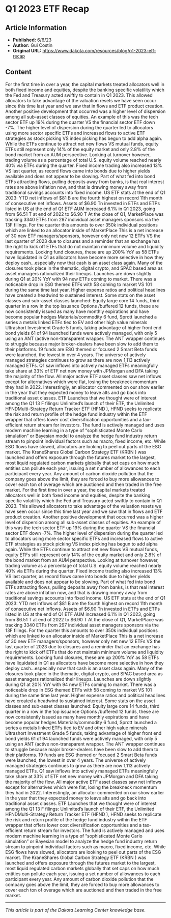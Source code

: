 # Q1 2023 ETF Recap

## Article Information
- **Published:** 6/6/23
- **Author:** Gui Costin
- **Original URL:** https://www.dakota.com/resources/blog/q1-2023-etf-recap

## Content

For the first time in over a year, the capital markets treated allocators well in both fixed income and equities, despite the banking specific volatility which the Fed and Treasury acted swiftly to contain in Q1 2023. This allowed allocators to take advantage of the valuation resets we have seen occur since this time last year and we saw that in flows and ETF product creation. Another positive development that occurred was a higher level of dispersion among all sub-asset classes of equities. An example of this was the tech sector ETF up 19% during the quarter VS the financial sector ETF down -7%. The higher level of dispersion during the quarter led to allocators using more sector specific ETFs and increased flows to active ETF strategies as stock picking VS index picking has begun to add alpha again. While the ETFs continue to attract net new flows VS mutual funds, equity ETFs still represent only 14% of the equity market and only 2.8% of the bond market from an AUM perspective. Looking at turnover however, trading volume as a percentage of total U.S. equity volume reached nearly 40% via ETFs during the quarter. Fixed income trading also increased 13% VS last quarter, as record flows came into bonds due to higher yields available and does not appear to be slowing. Part of what fed into bond ETFs attracting flows, pulling deposits away from banks, is that real interest rates are above inflation now, and that is drawing money away from traditional savings accounts into fixed income. US ETF stats at the end of Q1 2023: YTD net inflows of $81 B are the fourth highest on record 11th month of consecutive net inflows. Assets of $6.90 Tn invested in ETFs and ETPs listed in US at the end of Q1 ETF AUM increased 6.1% in Q1 2023, going from $6.51 T at end of 2022 to $6.90 T At the close of Q1, MarketPlace was tracking 3340 ETFs from 297 individual asset managers sponsors via the 13F filings. For the quarter this amounts to over 350k individual positions which are linked to an allocator inside of MarketPlace This is a net increase of 30 new ETF managers/sponsors, however only net new 12 ETFs VS the last quarter of 2023 due to closures and a reminder that an exchange has the right to kick off ETFs that do not maintain minimum volume and liquidity requirements. Looking fund closures, these are up 200% YoY as 58 ETFs have liquidated in Q1 as allocators have become more selective in how they deploy cash…especially now that cash is an asset class again. Many of the closures took place in the thematic, digital crypto, and SPAC based area as asset managers rationalized their lineups. Launches are down slightly during Q1 at 20% YoY with 94 new ETFs coming to market. There was a noticeable drop in ESG themed ETFs with 58 coming to market VS 101 during the same time last year. Higher expense ratios and political headlines have created a headwind to sustained interest. Some stats on the asset classes and sub-asset classes launched: Equity large core 14 funds, third quarter in a row in the top issuance Options /buffered 12 funds, these are now consistently issued as many have monthly expirations and have become popular hedges Materials/commodity 6 fund, Sprott launched a series a metals linked ETFs tied to EV and other high value minerals Ultrashort Investment Grade 5 funds, taking advantage of higher front end bond yields 61 of 94 launched funds were actively managed, with only 5 using an ANT (active non-transparent wrapper. The ANT wrapper continues to struggle because major broker-dealers have been slow to add them to their platforms. 19 funds are ESG themed or focused 2 Smart Beta funds were launched, the lowest in over 4 years. The universe of actively managed strategies continues to grow as there are now 1,113 actively managed ETFs. Q1 saw inflows into actively managed ETFs meaningfully take share at 33% of ETF net new money with JPMorgan and DFA taking the majority of the flow. All major active ETF asset classes saw net inflows except for alternatives which were flat, losing the breakneck momentum they had in 2022. Interestingly, an allocator commented on our show earlier in the year that they expected money to leave alts and go back into traditional asset classes. ETF Launches that we thought were of interest among the Q1 13 F filings: Unlimited’s launch of their ETF, the Unlimited HFNDMulti-Strategy Return Tracker ETF (HFND ), HFND seeks to replicate the risk and return profile of the hedge fund industry within the ETF wrapper that offers lower cost diversification opportunities and a tax-efficient return stream for investors. The fund is actively managed and uses modern machine learning in a type of “sophisticated Monte Carlo simulation” or Bayesian model to analyze the hedge fund industry return stream to pinpoint individual factors such as macro, fixed income, etc. While ESG flows have slowed, allocators are looking to peel out parts of the ESG market. The KraneShares Global Carbon Strategy ETF (KRBN ) was launched and offers exposure through the futures market to the largest, most liquid regulated carbon markets globally that set caps on how much entities can pollute each year, issuing a set number of allowances to each participant every year. Any amount of carbon dioxide pollution that the company goes above the limit, they are forced to buy more allowances to cover each ton of overage which are auctioned and then traded in the free market. For the first time in over a year, the capital markets treated allocators well in both fixed income and equities, despite the banking specific volatility which the Fed and Treasury acted swiftly to contain in Q1 2023. This allowed allocators to take advantage of the valuation resets we have seen occur since this time last year and we saw that in flows and ETF product creation. Another positive development that occurred was a higher level of dispersion among all sub-asset classes of equities. An example of this was the tech sector ETF up 19% during the quarter VS the financial sector ETF down -7%. The higher level of dispersion during the quarter led to allocators using more sector specific ETFs and increased flows to active ETF strategies as stock picking VS index picking has begun to add alpha again. While the ETFs continue to attract net new flows VS mutual funds, equity ETFs still represent only 14% of the equity market and only 2.8% of the bond market from an AUM perspective. Looking at turnover however, trading volume as a percentage of total U.S. equity volume reached nearly 40% via ETFs during the quarter. Fixed income trading also increased 13% VS last quarter, as record flows came into bonds due to higher yields available and does not appear to be slowing. Part of what fed into bond ETFs attracting flows, pulling deposits away from banks, is that real interest rates are above inflation now, and that is drawing money away from traditional savings accounts into fixed income. US ETF stats at the end of Q1 2023: YTD net inflows of $81 B are the fourth highest on record 11th month of consecutive net inflows. Assets of $6.90 Tn invested in ETFs and ETPs listed in US at the end of Q1 ETF AUM increased 6.1% in Q1 2023, going from $6.51 T at end of 2022 to $6.90 T At the close of Q1, MarketPlace was tracking 3340 ETFs from 297 individual asset managers sponsors via the 13F filings. For the quarter this amounts to over 350k individual positions which are linked to an allocator inside of MarketPlace This is a net increase of 30 new ETF managers/sponsors, however only net new 12 ETFs VS the last quarter of 2023 due to closures and a reminder that an exchange has the right to kick off ETFs that do not maintain minimum volume and liquidity requirements. Looking fund closures, these are up 200% YoY as 58 ETFs have liquidated in Q1 as allocators have become more selective in how they deploy cash…especially now that cash is an asset class again. Many of the closures took place in the thematic, digital crypto, and SPAC based area as asset managers rationalized their lineups. Launches are down slightly during Q1 at 20% YoY with 94 new ETFs coming to market. There was a noticeable drop in ESG themed ETFs with 58 coming to market VS 101 during the same time last year. Higher expense ratios and political headlines have created a headwind to sustained interest. Some stats on the asset classes and sub-asset classes launched: Equity large core 14 funds, third quarter in a row in the top issuance Options /buffered 12 funds, these are now consistently issued as many have monthly expirations and have become popular hedges Materials/commodity 6 fund, Sprott launched a series a metals linked ETFs tied to EV and other high value minerals Ultrashort Investment Grade 5 funds, taking advantage of higher front end bond yields 61 of 94 launched funds were actively managed, with only 5 using an ANT (active non-transparent wrapper. The ANT wrapper continues to struggle because major broker-dealers have been slow to add them to their platforms. 19 funds are ESG themed or focused 2 Smart Beta funds were launched, the lowest in over 4 years. The universe of actively managed strategies continues to grow as there are now 1,113 actively managed ETFs. Q1 saw inflows into actively managed ETFs meaningfully take share at 33% of ETF net new money with JPMorgan and DFA taking the majority of the flow. All major active ETF asset classes saw net inflows except for alternatives which were flat, losing the breakneck momentum they had in 2022. Interestingly, an allocator commented on our show earlier in the year that they expected money to leave alts and go back into traditional asset classes. ETF Launches that we thought were of interest among the Q1 13 F filings: Unlimited’s launch of their ETF, the Unlimited HFNDMulti-Strategy Return Tracker ETF (HFND ), HFND seeks to replicate the risk and return profile of the hedge fund industry within the ETF wrapper that offers lower cost diversification opportunities and a tax-efficient return stream for investors. The fund is actively managed and uses modern machine learning in a type of “sophisticated Monte Carlo simulation” or Bayesian model to analyze the hedge fund industry return stream to pinpoint individual factors such as macro, fixed income, etc. While ESG flows have slowed, allocators are looking to peel out parts of the ESG market. The KraneShares Global Carbon Strategy ETF (KRBN ) was launched and offers exposure through the futures market to the largest, most liquid regulated carbon markets globally that set caps on how much entities can pollute each year, issuing a set number of allowances to each participant every year. Any amount of carbon dioxide pollution that the company goes above the limit, they are forced to buy more allowances to cover each ton of overage which are auctioned and then traded in the free market.

---

*This article is part of the Dakota Learning Center knowledge base.*